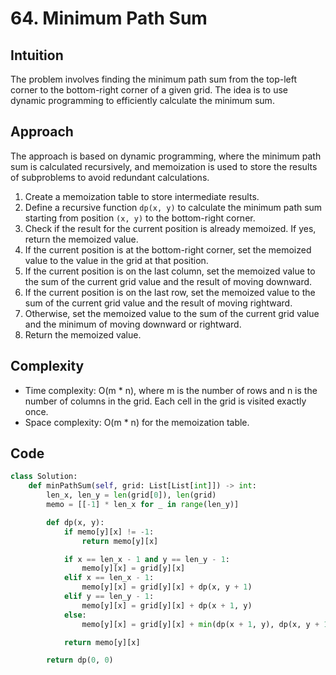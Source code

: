 
# 64. Minimum Path Sum

## Intuition

The problem involves finding the minimum path sum from the top-left corner to the bottom-right corner of a given grid. The idea is to use dynamic programming to efficiently calculate the minimum sum.

## Approach

The approach is based on dynamic programming, where the minimum path sum is calculated recursively, and memoization is used to store the results of subproblems to avoid redundant calculations.

1. Create a memoization table to store intermediate results.
2. Define a recursive function `dp(x, y)` to calculate the minimum path sum starting from position `(x, y)` to the bottom-right corner.
3. Check if the result for the current position is already memoized. If yes, return the memoized value.
4. If the current position is at the bottom-right corner, set the memoized value to the value in the grid at that position.
5. If the current position is on the last column, set the memoized value to the sum of the current grid value and the result of moving downward.
6. If the current position is on the last row, set the memoized value to the sum of the current grid value and the result of moving rightward.
7. Otherwise, set the memoized value to the sum of the current grid value and the minimum of moving downward or rightward.
8. Return the memoized value.

## Complexity

- Time complexity: O(m * n), where m is the number of rows and n is the number of columns in the grid. Each cell in the grid is visited exactly once.
- Space complexity: O(m * n) for the memoization table.

## Code

```python
class Solution:
    def minPathSum(self, grid: List[List[int]]) -> int:
        len_x, len_y = len(grid[0]), len(grid)
        memo = [[-1] * len_x for _ in range(len_y)]

        def dp(x, y):
            if memo[y][x] != -1:
                return memo[y][x]

            if x == len_x - 1 and y == len_y - 1:
                memo[y][x] = grid[y][x]
            elif x == len_x - 1:
                memo[y][x] = grid[y][x] + dp(x, y + 1)
            elif y == len_y - 1:
                memo[y][x] = grid[y][x] + dp(x + 1, y)
            else:
                memo[y][x] = grid[y][x] + min(dp(x + 1, y), dp(x, y + 1))

            return memo[y][x]

        return dp(0, 0)
```

